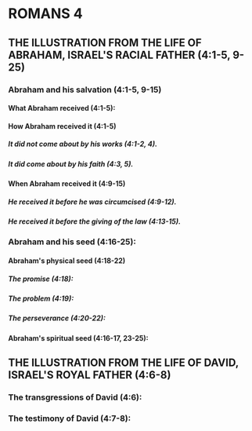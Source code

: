 ---
---
# ROMANS 4
## THE ILLUSTRATION FROM THE LIFE OF ABRAHAM, ISRAEL\'S RACIAL FATHER (4:1-5, 9-25) 
###  Abraham and his salvation (4:1-5, 9-15) 
####  What Abraham received (4:1-5): 
####  How Abraham received it (4:1-5) 
#####  It did not come about by his works (4:1-2, 4). 
#####  It did come about by his faith (4:3, 5). 
####  When Abraham received it (4:9-15) 
#####  He received it before he was circumcised (4:9-12). 
#####  He received it before the giving of the law (4:13-15). 
###  Abraham and his seed (4:16-25): 
####  Abraham\'s physical seed (4:18-22) 
#####  The promise (4:18): 
#####  The problem (4:19): 
#####  The perseverance (4:20-22): 
####  Abraham\'s spiritual seed (4:16-17, 23-25): 
## THE ILLUSTRATION FROM THE LIFE OF DAVID, ISRAEL\'S ROYAL FATHER (4:6-8) 
###  The transgressions of David (4:6): 
###  The testimony of David (4:7-8): 
